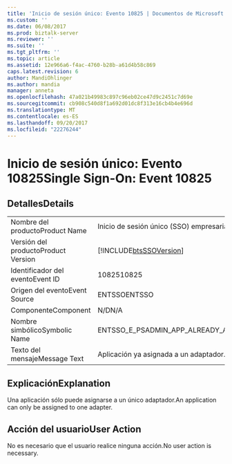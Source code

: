 ```yaml
---
title: 'Inicio de sesión único: Evento 10825 | Documentos de Microsoft'
ms.custom: ''
ms.date: 06/08/2017
ms.prod: biztalk-server
ms.reviewer: ''
ms.suite: ''
ms.tgt_pltfrm: ''
ms.topic: article
ms.assetid: 12e966a6-f4ac-4760-b28b-a61d4b58c869
caps.latest.revision: 6
author: MandiOhlinger
ms.author: mandia
manager: anneta
ms.openlocfilehash: 47a021b49983c897c96eb02ce47d9c2451c7d69e
ms.sourcegitcommit: cb908c540d8f1a692d01dc8f313e16cb4b4e696d
ms.translationtype: MT
ms.contentlocale: es-ES
ms.lasthandoff: 09/20/2017
ms.locfileid: "22276244"
---
```

# <a name="single-sign-on-event-10825"></a><span data-ttu-id="9f51e-102">Inicio de sesión único: Evento 10825</span><span class="sxs-lookup"><span data-stu-id="9f51e-102">Single Sign-On: Event 10825</span></span>
## <a name="details"></a><span data-ttu-id="9f51e-103">Detalles</span><span class="sxs-lookup"><span data-stu-id="9f51e-103">Details</span></span>  
  
|||  
|-|-|  
|<span data-ttu-id="9f51e-104">Nombre del producto</span><span class="sxs-lookup"><span data-stu-id="9f51e-104">Product Name</span></span>|<span data-ttu-id="9f51e-105">Inicio de sesión único (SSO) empresarial</span><span class="sxs-lookup"><span data-stu-id="9f51e-105">Enterprise Single Sign-On</span></span>|  
|<span data-ttu-id="9f51e-106">Versión del producto</span><span class="sxs-lookup"><span data-stu-id="9f51e-106">Product Version</span></span>|[!INCLUDE[btsSSOVersion](../includes/btsssoversion-md.md)]|  
|<span data-ttu-id="9f51e-107">Identificador del evento</span><span class="sxs-lookup"><span data-stu-id="9f51e-107">Event ID</span></span>|<span data-ttu-id="9f51e-108">10825</span><span class="sxs-lookup"><span data-stu-id="9f51e-108">10825</span></span>|  
|<span data-ttu-id="9f51e-109">Origen del evento</span><span class="sxs-lookup"><span data-stu-id="9f51e-109">Event Source</span></span>|<span data-ttu-id="9f51e-110">ENTSSO</span><span class="sxs-lookup"><span data-stu-id="9f51e-110">ENTSSO</span></span>|  
|<span data-ttu-id="9f51e-111">Componente</span><span class="sxs-lookup"><span data-stu-id="9f51e-111">Component</span></span>|<span data-ttu-id="9f51e-112">N/D</span><span class="sxs-lookup"><span data-stu-id="9f51e-112">N/A</span></span>|  
|<span data-ttu-id="9f51e-113">Nombre simbólico</span><span class="sxs-lookup"><span data-stu-id="9f51e-113">Symbolic Name</span></span>|<span data-ttu-id="9f51e-114">ENTSSO_E_PSADMIN_APP_ALREADY_ASSIGNED</span><span class="sxs-lookup"><span data-stu-id="9f51e-114">ENTSSO_E_PSADMIN_APP_ALREADY_ASSIGNED</span></span>|  
|<span data-ttu-id="9f51e-115">Texto del mensaje</span><span class="sxs-lookup"><span data-stu-id="9f51e-115">Message Text</span></span>|<span data-ttu-id="9f51e-116">Aplicación ya asignada a un adaptador.</span><span class="sxs-lookup"><span data-stu-id="9f51e-116">The application is already assigned to an adapter.</span></span>|  
  
## <a name="explanation"></a><span data-ttu-id="9f51e-117">Explicación</span><span class="sxs-lookup"><span data-stu-id="9f51e-117">Explanation</span></span>  
 <span data-ttu-id="9f51e-118">Una aplicación sólo puede asignarse a un único adaptador.</span><span class="sxs-lookup"><span data-stu-id="9f51e-118">An application can only be assigned to one adapter.</span></span>  
  
## <a name="user-action"></a><span data-ttu-id="9f51e-119">Acción del usuario</span><span class="sxs-lookup"><span data-stu-id="9f51e-119">User Action</span></span>  
 <span data-ttu-id="9f51e-120">No es necesario que el usuario realice ninguna acción.</span><span class="sxs-lookup"><span data-stu-id="9f51e-120">No user action is necessary.</span></span>